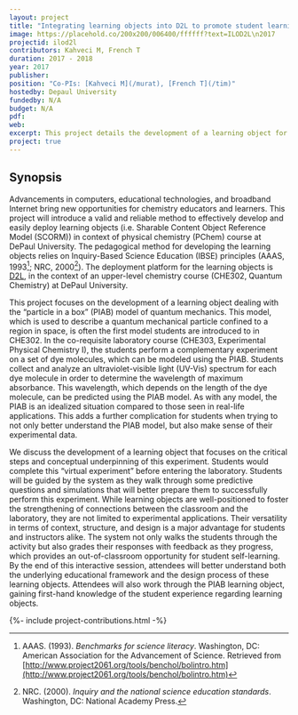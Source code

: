 ```yaml
---
layout: project
title: "Integrating learning objects into D2L to promote student learning of difficult scientific concepts"
image: https://placehold.co/200x200/006400/ffffff?text=ILOD2L\n2017
projectid: ilod2l
contributors: Kahveci M, French T
duration: 2017 - 2018
year: 2017
publisher:
position: "Co-PIs: [Kahveci M](/murat), [French T](/tim)"
hostedby: Depaul University
fundedby: N/A
budget: N/A
pdf:
web:
excerpt: This project details the development of a learning object for D2L to help students understand the "particle in a box" model in quantum chemistry.
project: true
---
```


## Synopsis

Advancements in computers, educational technologies, and broadband Internet bring new opportunities for chemistry educators and learners. This project will introduce a valid and reliable method to effectively develop and easily deploy learning objects (i.e. Sharable Content Object Reference Model (SCORM)) in context of physical chemistry (PChem) course at DePaul University. The pedagogical method for developing the learning objects relies on Inquiry-Based Science Education (IBSE) principles (AAAS, 1993[^AAAS]; NRC, 2000[^NRC]). The deployment platform for the learning objects is [D2L](https://d2l.depaul.edu), in the context of an upper-level chemistry course (CHE302, Quantum Chemistry) at DePaul University.

[^AAAS]: AAAS. (1993). *Benchmarks for science literacy*. Washington, DC: American Association for the Advancement of Science. Retrieved from [http://www.project2061.org/tools/benchol/bolintro.htm](http://www.project2061.org/tools/benchol/bolintro.htm)
[^NRC]: NRC. (2000). *Inquiry and the national science education standards*. Washington, DC: National Academy Press.

This project focuses on the development of a learning object dealing with the “particle in a box” (PIAB) model of quantum mechanics. This model, which is used to describe a quantum mechanical particle confined to a region in space, is often the first model students are introduced to in CHE302. In the co-requisite laboratory course (CHE303, Experimental Physical Chemistry I), the students perform a complementary experiment on a set of dye molecules, which can be modeled using the PIAB. Students collect and analyze an ultraviolet-visible light (UV-Vis) spectrum for each dye molecule in order to determine the wavelength of maximum absorbance. This wavelength, which depends on the length of the dye molecule, can be predicted using the PIAB model. As with any model, the PIAB is an idealized situation compared to those seen in real-life applications. This adds a further complication for students when trying to not only better understand the PIAB model, but also make sense of their experimental data.

We discuss the development of a learning object that focuses on the critical steps and conceptual underpinning of this experiment. Students would complete this “virtual experiment” before entering the laboratory. Students will be guided by the system as they walk through some predictive questions and simulations that will better prepare them to successfully perform this experiment. While learning objects are well-positioned to foster the strengthening of connections between the classroom and the laboratory, they are not limited to experimental applications. Their versatility in terms of context, structure, and design is a major advantage for students and instructors alike. The system not only walks the students through the activity but also grades their responses with feedback as they progress, which provides an out-of-classroom opportunity for student self-learning. By the end of this interactive session, attendees will better understand both the underlying educational framework and the design process of these learning objects. Attendees will also work through the PIAB learning object, gaining first-hand knowledge of the student experience regarding learning objects.

{%- include project-contributions.html -%}
